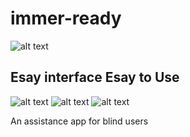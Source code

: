 # immer-ready
![alt text](https://cdn.pbrd.co/images/I026w05.jpg)


## Esay interface Esay to Use 

![alt text](https://cdn.pbrd.co/images/I0283Fs.png)
![alt text](https://cdn.pbrd.co/images/I028tS4.png)
![alt text](https://cdn.pbrd.co/images/I02939X.png)

An assistance app for blind users
